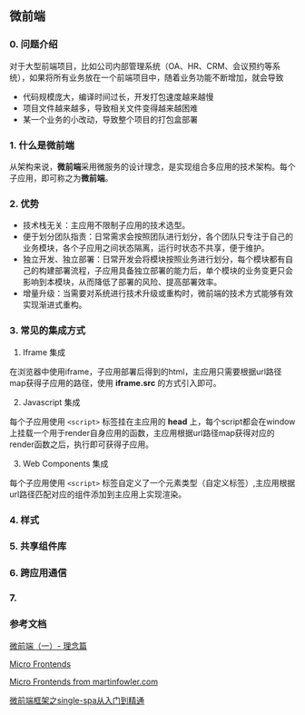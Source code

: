 ## 微前端

### 0. 问题介绍

对于大型前端项目，比如公司内部管理系统（OA、HR、CRM、会议预约等系统），如果将所有业务放在一个前端项目中，随着业务功能不断增加，就会导致

- 代码规模庞大，编译时间过长，开发打包速度越来越慢
- 项目文件越来越多，导致相关文件变得越来越困难
- 某一个业务的小改动，导致整个项目的打包盒部署

### 1. 什么是微前端

从架构来说，**微前端**采用微服务的设计理念，是实现组合多应用的技术架构。每个子应用，即可称之为**微前端**。

### 2. 优势

- 技术栈无关：主应用不限制子应用的技术选型。
- 便于划分团队指责：日常需求会按照团队进行划分，各个团队只专注于自己的业务模块，各个子应用之间状态隔离，运行时状态不共享，便于维护。
- 独立开发、独立部署：日常开发会将模块按照业务进行划分，每个模块都有自己的构建部署流程，子应用具备独立部署的能力后，单个模块的业务变更只会影响到本模块，从而降低了部署的风险、提高部署效率。
- 增量升级：当需要对系统进行技术升级或重构时，微前端的技术方式能够有效实现渐进式重构。

### 3. 常见的集成方式

1. Iframe 集成

在浏览器中使用iframe，子应用部署后得到的html，主应用只需要根据url路径map获得子应用的路径，使用 **iframe.src** 的方式引入即可。

2. Javascript 集成

每个子应用使用 ```<script>``` 标签挂在主应用的 **head** 上，每个script都会在window上挂载一个用于render自身应用的函数，主应用根据url路径map获得对应的render函数之后，执行即可获得子应用。

3. Web Components 集成

每个子应用使用 ```<script>``` 标签自定义了一个元素类型（自定义标签）,主应用根据url路径匹配对应的组件添加到主应用上实现渲染。

### 4. 样式

### 5. 共享组件库

### 6. 跨应用通信

### 7.

### 参考文档

[微前端（一）- 理念篇](https://www.lumin.tech/blog/micro-frontends-1-concept/)

[Micro Frontends](https://swearer23.github.io/micro-frontends/)

[Micro Frontends from martinfowler.com](https://martinfowler.com/articles/micro-frontends.html)

[微前端框架之single-spa从入门到精通](https://mp.weixin.qq.com/s?__biz=MzA3NTk4NjQ1OQ==&mid=2247484245&idx=1&sn=9ee91018578e6189f3b11a4d688228c5&chksm=9f696021a81ee937847c962e3135017fff9ba8fd0b61f782d7245df98582a1410aa000dc5fdc&token=165646905&lang=zh_CN#rd)